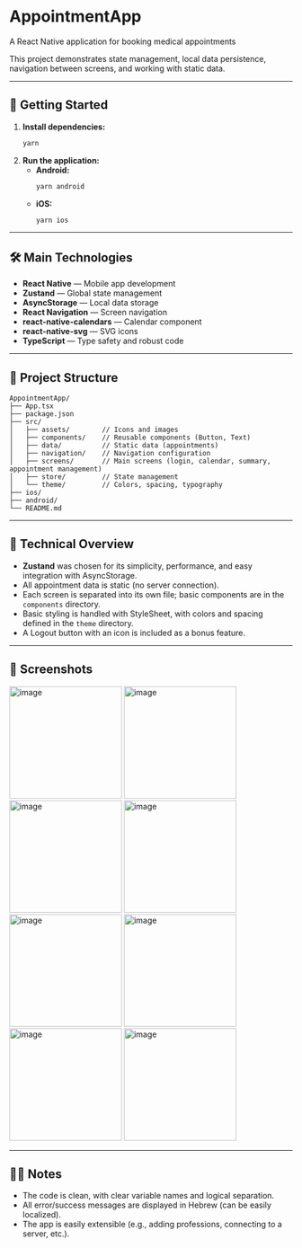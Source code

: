 # AppointmentApp

A React Native application for booking medical appointments

This project demonstrates state management, local data persistence, navigation between screens, and working with static data.

---

## 🚀 Getting Started

1. **Install dependencies:**
   ```bash
   yarn
   ```
2. **Run the application:**
   - **Android:**
     ```bash
     yarn android
     ```
   - **iOS:**
     ```bash
     yarn ios
     ```

---

## 🛠️ Main Technologies

- **React Native** — Mobile app development
- **Zustand** — Global state management
- **AsyncStorage** — Local data storage
- **React Navigation** — Screen navigation
- **react-native-calendars** — Calendar component
- **react-native-svg** — SVG icons
- **TypeScript** — Type safety and robust code

---

## 📁 Project Structure

```
AppointmentApp/
├── App.tsx
├── package.json
├── src/
│   ├── assets/        // Icons and images
│   ├── components/    // Reusable components (Button, Text)
│   ├── data/          // Static data (appointments)
│   ├── navigation/    // Navigation configuration
│   ├── screens/       // Main screens (login, calendar, summary, appointment management)
│   ├── store/         // State management
│   └── theme/         // Colors, spacing, typography
├── ios/
├── android/
└── README.md
```

---

## 📝 Technical Overview

- **Zustand** was chosen for its simplicity, performance, and easy integration with AsyncStorage.
- All appointment data is static (no server connection).
- Each screen is separated into its own file; basic components are in the `components` directory.
- Basic styling is handled with StyleSheet, with colors and spacing defined in the `theme` directory.
- A Logout button with an icon is included as a bonus feature.

---

## 📸 Screenshots

<img width="200" alt="image" src="https://github.com/user-attachments/assets/6b5d5725-7229-4b45-a548-734beef5daf8" />
<img width="200" alt="image" src="https://github.com/user-attachments/assets/1cbddade-1396-4408-99c8-92cc648d4bb9" />
<img width="200" alt="image" src="https://github.com/user-attachments/assets/d47aae14-9aaf-4690-94c9-f3139979e336" />
<img width="200" alt="image" src="https://github.com/user-attachments/assets/2537cdde-9fed-4e86-ae38-fc331ed33251" />
<img width="200" alt="image" src="https://github.com/user-attachments/assets/4f5055b1-fb7f-4370-97fd-2489d963d3f6" />
<img width="200" alt="image" src="https://github.com/user-attachments/assets/b12b5eb9-279b-47ed-8936-f8f6ffe1cfd5" />
<img width="200" alt="image" src="https://github.com/user-attachments/assets/3de43331-9ed0-45f3-9a9a-b03a115e7bff" />
<img width="200" alt="image" src="https://github.com/user-attachments/assets/3ab44210-2437-4f2b-b2c4-4eee129f6845" />

---

## 👨‍💻 Notes

- The code is clean, with clear variable names and logical separation.
- All error/success messages are displayed in Hebrew (can be easily localized).
- The app is easily extensible (e.g., adding professions, connecting to a server, etc.).
